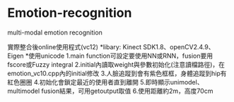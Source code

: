 # Emotion-recognition
multi-modal emotion recognition

實際整合後online使用程式(vc12)
*libary: Kinect SDK1.8、openCV2.4.9、Eigen </n>
*使用unicode
1.main function可設定要使用NN或RNN，fusion要用fscore或Fuzzy integral
2.initial內讀取weight與參數初始化(注意讀檔路徑)，在emotion_vc10.cpp內的initial修改
3.人臉追蹤到會有紫色框框，身體追蹤到hip有紅色圈圈
4.初始化會鎖定最近的使用者直到離開
5.即時顯示unimodel、multimodel fusion結果，可用getoutput取值
6.使用距離約2m，高度70cm
